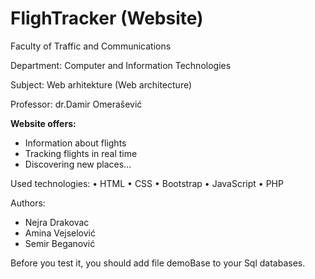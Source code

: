 # FlighTracker (Website)


Faculty of Traffic and Communications

Department: Computer and Information Technologies

Subject: Web arhitekture (Web architecture)

Professor: dr.Damir Omerašević


**Website offers:**
- Information about flights 
- Tracking flights in real time 
- Discovering new places...

Used technologies: • HTML
                   • CSS 
                   • Bootstrap
                   • JavaScript
                   • PHP
                   
                   
Authors: 
- Nejra Drakovac
- Amina Vejselović
- Semir Beganović

         
Before you test it, you should add file demoBase to your Sql databases.
